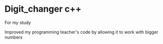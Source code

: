 # Digit_changer с++
For my study

Improved my programming teacher's code
by allowing it to work with bigger numbers
